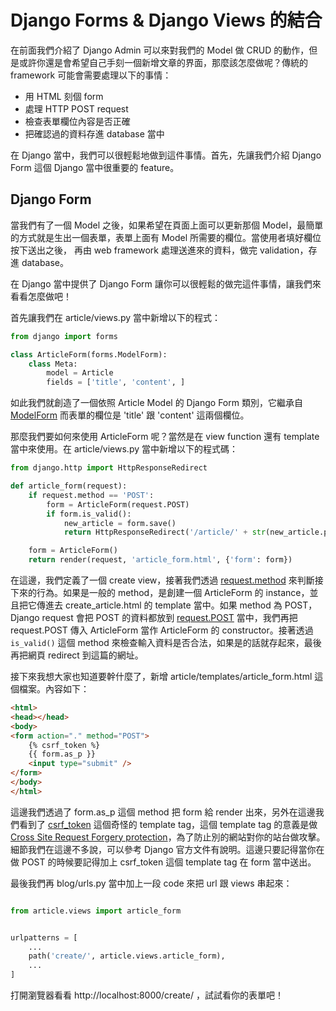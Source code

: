 # Django Forms & Django Views 的結合

在前面我們介紹了 Django Admin 可以來對我們的 Model 做 CRUD 的動作，但是或許你還是會希望自己手刻一個新增文章的界面，那麼該怎麼做呢？傳統的 framework 可能會需要處理以下的事情：

* 用 HTML 刻個 form
* 處理 HTTP POST request
* 檢查表單欄位內容是否正確
* 把確認過的資料存進 database 當中

在 Django 當中，我們可以很輕鬆地做到這件事情。首先，先讓我們介紹 Django Form 這個 Django 當中很重要的 feature。

## Django Form

當我們有了一個 Model 之後，如果希望在頁面上面可以更新那個 Model，最簡單的方式就是生出一個表單，表單上面有 Model 所需要的欄位。當使用者填好欄位按下送出之後，
再由 web framework 處理送進來的資料，做完 validation，存進 database。

在 Django 當中提供了 Django Form 讓你可以很輕鬆的做完這件事情，讓我們來看看怎麼做吧！

首先讓我們在 article/views.py 當中新增以下的程式：

```python
from django import forms

class ArticleForm(forms.ModelForm):
    class Meta:
        model = Article
        fields = ['title', 'content', ]
```


如此我們就創造了一個依照 Article Model 的 Django Form 類別，它繼承自 [ModelForm](https://docs.djangoproject.com/en/2.0/topics/forms/modelforms/) 而表單的欄位是 'title' 跟 'content' 這兩個欄位。

那麼我們要如何來使用 ArticleForm 呢？當然是在 view function 還有 template 當中來使用。在 article/views.py 當中新增以下的程式碼：

```python
from django.http import HttpResponseRedirect

def article_form(request):
    if request.method == 'POST':
        form = ArticleForm(request.POST)
        if form.is_valid():
            new_article = form.save()
            return HttpResponseRedirect('/article/' + str(new_article.pk))

    form = ArticleForm()
    return render(request, 'article_form.html', {'form': form})
```

在這邊，我們定義了一個 create view，接著我們透過 [request.method](https://docs.djangoproject.com/en/2.0/ref/request-response/#django.http.HttpRequest.method) 來判斷接下來的行為。如果是一般的 method，是創建一個 ArticleForm 的 instance，並且把它傳進去 create_article.html 的 template 當中。如果 method 為 POST，Django request 會把 POST 的資料都放到 [request.POST](https://docs.djangoproject.com/en/2.0/ref/request-response/#django.http.HttpRequest.POST) 當中，我們再把 request.POST 傳入 ArticleForm 當作 ArticleForm 的 constructor。接著透過 ```is_valid()``` 這個 method 來檢查輸入資料是否合法，如果是的話就存起來，最後再把網頁 redirect 到這篇的網址。

接下來我想大家也知道要幹什麼了，新增 article/templates/article_form.html 這個檔案。內容如下：

```html
<html>
<head></head>
<body>
<form action="." method="POST">
    {% csrf_token %}
    {{ form.as_p }}
    <input type="submit" />
</form>
</body>
</html>
```

這邊我們透過了 form.as_p 這個 method 把 form 給 render 出來，另外在這邊我們看到了 [csrf_token](https://docs.djangoproject.com/en/2.0/ref/templates/builtins/#std:templatetag-csrf_token) 這個奇怪的 template tag，這個 template tag 的意義是做 [Cross Site Request Forgery protection](https://docs.djangoproject.com/en/2.0/ref/contrib/csrf/)，為了防止別的網站對你的站台做攻擊。細節我們在這邊不多說，可以參考 Django 官方文件有說明。這邊只要記得當你在做 POST 的時候要記得加上 csrf_token 這個 template tag 在 form 當中送出。

最後我們再 blog/urls.py 當中加上一段 code 來把 url 跟 views 串起來：

```python

from article.views import article_form


urlpatterns = [
    ...
    path('create/', article.views.article_form),
    ...
]
```

打開瀏覽器看看 http://localhost:8000/create/ ，試試看你的表單吧！
